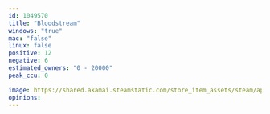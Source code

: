 ```yaml
---
id: 1049570
title: "Bloodstream"
windows: "true"
mac: "false"
linux: false
positive: 12
negative: 6
estimated_owners: "0 - 20000"
peak_ccu: 0

image: https://shared.akamai.steamstatic.com/store_item_assets/steam/apps/1049570/header.jpg?t=1593388204
opinions:
---
```

